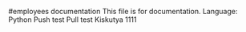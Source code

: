 #employees documentation
This file is for documentation.
Language: Python
Push test
Pull test
Kiskutya
1111